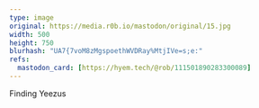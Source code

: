 ```yaml
---
type: image
original: https://media.r0b.io/mastodon/original/15.jpg
width: 500
height: 750
blurhash: "UA7{7voM8zMgspoethWVDRay%MtjIVe=s;e:"
refs:
  mastodon_card: [https://hyem.tech/@rob/111501890283300089]
---
```


Finding Yeezus
